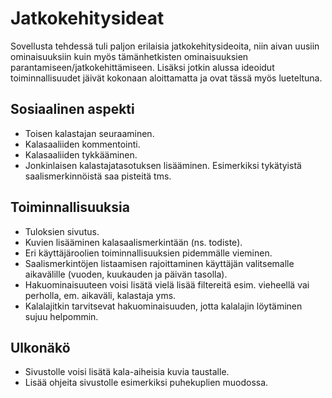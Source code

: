 # Jatkokehitysideat

Sovellusta tehdessä tuli paljon erilaisia jatkokehitysideoita, niin aivan uusiin ominaisuuksiin kuin myös tämänhetkisten ominaisuuksien parantamiseen/jatkokehittämiseen. Lisäksi jotkin alussa ideoidut toiminnallisuudet jäivät kokonaan aloittamatta ja ovat tässä myös lueteltuna.

## Sosiaalinen aspekti

- Toisen kalastajan seuraaminen.
- Kalasaaliiden kommentointi.
- Kalasaaliiden tykkääminen.
- Jonkinlaisen kalastajatasotuksen lisääminen. Esimerkiksi tykätyistä saalismerkinnöistä saa pisteitä tms.

## Toiminnallisuuksia

- Tuloksien sivutus.
- Kuvien lisääminen kalasaalismerkintään (ns. todiste).
- Eri käyttäjäroolien toiminnallisuuksien pidemmälle vieminen.
- Saalismerkintöjen listaamisen rajoittaminen käyttäjän valitsemalle aikavälille (vuoden, kuukauden ja päivän tasolla).
- Hakuominaisuuteen voisi lisätä vielä lisää filtereitä esim. vieheellä vai perholla, em. aikaväli, kalastaja yms.
- Kalalajitkin tarvitsevat hakuominaisuuden, jotta kalalajin löytäminen sujuu helpommin.

## Ulkonäkö

- Sivustolle voisi lisätä kala-aiheisia kuvia taustalle.
- Lisää ohjeita sivustolle esimerkiksi puhekuplien muodossa.

